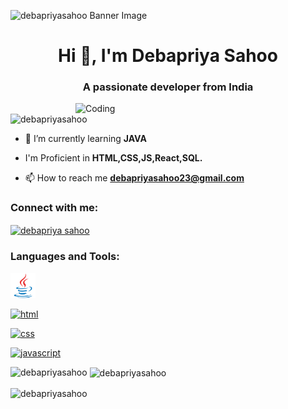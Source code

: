 ![debapriyasahoo Banner Image](https://1.bp.blogspot.com/-7A4WynwLsMw/XbBpCXG8fHI/AAAAAAAAMt4/uOa1bpLskYgrwGbllhSu2SDj_Mig8SXJQCLcBGAsYHQ/s1600/2000_600px.gif)

<h1 align="center">Hi 👋, I'm Debapriya Sahoo</h1>
<h3 align="center">A passionate developer from India</h3>
<img align="right" alt="Coding" width="400" src="https://cdn.dribbble.com/users/1162077/screenshots/3848914/programmer.gif">
<p align="left"> <img src="https://komarev.com/ghpvc/?username=debapriyasahoo&label=Profile%20views&color=0e75b6&style=flat" alt="debapriyasahoo" /> </p>

- 🌱 I’m currently learning **JAVA**
- I'm Proficient in **HTML,CSS,JS,React,SQL.**

- 📫 How to reach me **debapriyasahoo23@gmail.com**

<h3 align="left">Connect with me:</h3>
<p align="left">
<a href="https://linkedin.com/in/debapriya sahoo" target="blank"><img align="center" src="https://raw.githubusercontent.com/rahuldkjain/github-profile-readme-generator/master/src/images/icons/Social/linked-in-alt.svg" alt="debapriya sahoo" height="30" width="40" /></a>
</p>

<h3 align="left">Languages and Tools:</h3>
<p align="left"> <a href="https://www.java.com" target="_blank" rel="noreferrer"> <img src="https://raw.githubusercontent.com/devicons/devicon/master/icons/java/java-original.svg" alt="java" width="40" height="40"/> </a> </p>
<p align="left"> <a href="https://www.java.com" target="_blank" rel="noreferrer"> <img src="https://upload.wikimedia.org/wikipedia/commons/thumb/6/61/HTML5_logo_and_wordmark.svg/800px-HTML5_logo_and_wordmark.svg.png" alt="html" width="40" height="40"/> </a> </p>
<p align="left"> <a href="https://www.java.com" target="_blank" rel="noreferrer"> <img src="[https://upload.wikimedia.org/wikipedia/commons/thumb/6/61/HTML5_logo_and_wordmark.svg/800px-HTML5_logo_and_wordmark.svg.png](https://upload.wikimedia.org/wikipedia/commons/thumb/d/d5/CSS3_logo_and_wordmark.svg/800px-CSS3_logo_and_wordmark.svg.png)" alt="css" width="40" height="40"/> </a> </p>
<p align="left"> <a href="https://www.java.com" target="_blank" rel="noreferrer"> <img src="[https://upload.wikimedia.org/wikipedia/commons/thumb/6/61/HTML5_logo_and_wordmark.svg/800px-HTML5_logo_and_wordmark.svg.png](https://multishoring.com/wp-content/uploads/2024/04/JavaScript-Symbol.png)" alt="javascript" width="40" height="40"/> </a> </p>

<p><img align="left" src="https://github-readme-stats.vercel.app/api/top-langs?username=debapriyasahoo&show_icons=true&locale=en&layout=compact" alt="debapriyasahoo" /></p>

<p>&nbsp;<img align="center" src="https://github-readme-stats.vercel.app/api?username=debapriyasahoo&show_icons=true&locale=en" alt="debapriyasahoo" /></p>

<p><img align="center" src="https://github-readme-streak-stats.herokuapp.com/?user=debapriyasahoo&" alt="debapriyasahoo" /></p>

